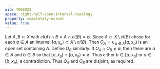```yaml
---
uid: T000023
space: right-half-open-interval-topology
property: completely-normal
value: true
---
```

Let $A,B \subset X$ with $cl(A) \cap B = A \cap cl(B) = \emptyset$. Since $A \subset X \setminus cl(B)$ chose for each $a \in A$ an interval $[a, x_a) \subset X \setminus cl(B)$. Then $O_A = \cup_{a \in A} [a, x_a)$ is an open set containing $A$. Define $O_B$ similarly. If $O_A \cap O_B \neq \emptyset$, then there are $a \in A$ and $b \in B$ so that $[a, x_a) \cap [b, x_b) \neq \emptyset$. Thus either $b \in [a, x_a)$ or $a \in [b, x_b)$, a contradiction. Thus $O_A$ and $O_B$ are disjoint, as required.

